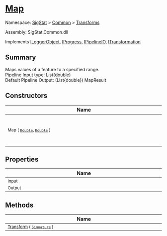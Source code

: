 # [Map](./Map.md)

Namespace: [SigStat]() > [Common](./../README.md) > [Transforms](./README.md)

Assembly: SigStat.Common.dll

Implements [ILoggerObject](./../ILoggerObject.md), [IProgress](./../Helpers/IProgress.md), [IPipelineIO](./../Pipeline/IPipelineIO.md), [ITransformation](./../ITransformation.md)

## Summary
Maps values of a feature to a specified range.  <br>Pipeline Input type: List{double}<br>Default Pipeline Output: (List{double}) MapResult

## Constructors

| Name | Summary | 
| --- | --- | 
| <div style="width:490px"><sub>Map ( [`Double`](https://docs.microsoft.com/en-us/dotnet/api/System.Double), [`Double`](https://docs.microsoft.com/en-us/dotnet/api/System.Double) )</sub></div>| <sub>Initializes a new instance of the [Transforms.Map](https://github.com/hargitomi97/sigstat/blob/master/docs/md/SigStat/Common/Transforms/Map.md) class with specified settings.</sub></div>| <br>


## Properties

| Name | Summary | 
| --- | --- | 
| <div style="width:490px"><sub>Input</sub></div>| <sub>Input</sub></div>| <br>
| <div style="width:490px"><sub>Output</sub></div>| <sub>Output</sub></div>| <br>


## Methods

| Name | Summary | 
| --- | --- | 
| <div style="width:490px"><sub>[Transform](./Methods/Map-100663623.md) ( [`Signature`](./../Signature.md) )</sub></div>| <sub></sub></div>| <br>


